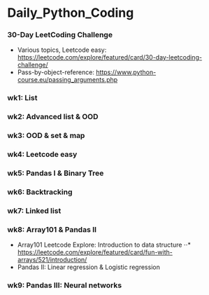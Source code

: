 # Daily_Python_Coding
### 30-Day LeetCoding Challenge
* Various topics, Leetcode easy: https://leetcode.com/explore/featured/card/30-day-leetcoding-challenge/
* Pass-by-object-reference: https://www.python-course.eu/passing_arguments.php
### wk1: List
### wk2: Advanced list & OOD
### wk3: OOD & set & map
### wk4: Leetcode easy
### wk5: Pandas I & Binary Tree
### wk6: Backtracking
### wk7: Linked list
### wk8: Array101 & Pandas II
* Array101 Leetcode Explore: Introduction to data structure
⋅⋅* https://leetcode.com/explore/featured/card/fun-with-arrays/521/introduction/
* Pandas II: Linear regression & Logistic regression
### wk9: Pandas III: Neural networks
